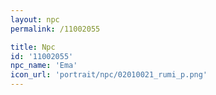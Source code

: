 ```yaml
---
layout: npc
permalink: /11002055

title: Npc
id: '11002055'
npc_name: 'Ema'
icon_url: 'portrait/npc/02010021_rumi_p.png'
---
```

